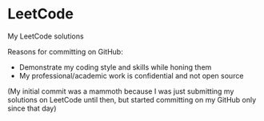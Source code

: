 # LeetCode
My LeetCode solutions

Reasons for committing on GitHub:
* Demonstrate my coding style and skills while honing them
* My professional/academic work is confidential and not open source


(My initial commit was a mammoth because I was just submitting my solutions on LeetCode until then, but started committing on my GitHub only since that day)
